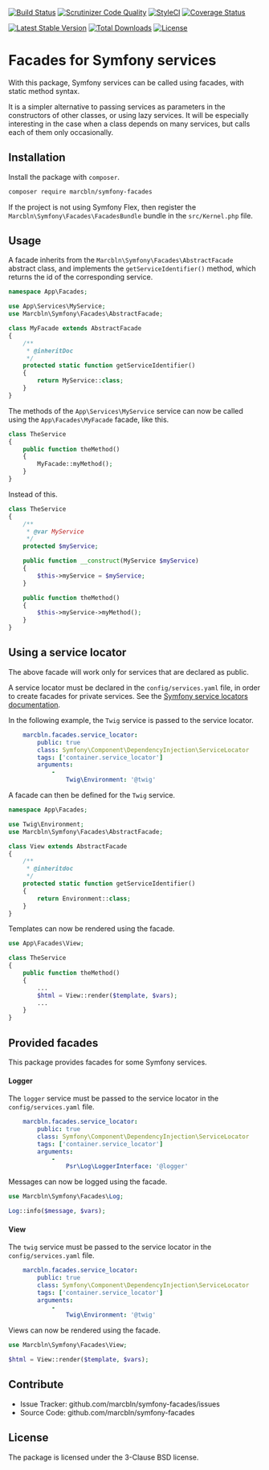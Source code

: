[![Build Status](https://api.travis-ci.com/marcbln/symfony-facades.svg?branch=main)](https://app.travis-ci.com/github/marcbln/symfony-facades)
[![Scrutinizer Code Quality](https://scrutinizer-ci.com/g/marcbln/symfony-facades/badges/quality-score.png?b=main)](https://scrutinizer-ci.com/g/marcbln/symfony-facades/?branch=main)
[![StyleCI](https://styleci.io/repos/418488513/shield?branch=main)](https://styleci.io/repos/418488513)
[![Coverage Status](https://coveralls.io/repos/github/marcbln/symfony-facades/badge.svg?branch=main)](https://coveralls.io/github/marcbln/symfony-facades?branch=main)

[![Latest Stable Version](https://poser.pugx.org/marcbln/symfony-facades/v/stable)](https://packagist.org/packages/marcbln/symfony-facades)
[![Total Downloads](https://poser.pugx.org/marcbln/symfony-facades/downloads)](https://packagist.org/packages/marcbln/symfony-facades)
[![License](https://poser.pugx.org/marcbln/symfony-facades/license)](https://packagist.org/packages/marcbln/symfony-facades)

Facades for Symfony services
============================

With this package, Symfony services can be called using facades, with static method syntax.

It is a simpler alternative to passing services as parameters in the constructors of other classes, or using lazy services.
It will be especially interesting in the case when a class depends on many services, but calls each of them only occasionally.

## Installation

Install the package with  `composer`.
```bash
composer require marcbln/symfony-facades
```

If the project is not using Symfony Flex, then register the `Marcbln\Symfony\Facades\FacadesBundle` bundle in the `src/Kernel.php` file.

## Usage

A facade inherits from the `Marcbln\Symfony\Facades\AbstractFacade` abstract class, and implements the `getServiceIdentifier()` method, which returns the id of the corresponding service.

```php
namespace App\Facades;

use App\Services\MyService;
use Marcbln\Symfony\Facades\AbstractFacade;

class MyFacade extends AbstractFacade
{
    /**
     * @inheritDoc
     */
    protected static function getServiceIdentifier()
    {
        return MyService::class;
    }
}
```

The methods of the `App\Services\MyService` service can now be called using the `App\Facades\MyFacade` facade, like this.

```php
class TheService
{
    public function theMethod()
    {
        MyFacade::myMethod();
    }
}
```

Instead of this.

```php
class TheService
{
    /**
     * @var MyService
     */
    protected $myService;

    public function __construct(MyService $myService)
    {
        $this->myService = $myService;
    }

    public function theMethod()
    {
        $this->myService->myMethod();
    }
}
```

## Using a service locator

The above facade will work only for services that are declared as public.

A service locator must be declared in the `config/services.yaml` file, in order to create facades for private services.
See the [Symfony service locators documentation](https://symfony.com/doc/4.4/service_container/service_subscribers_locators.html).

In the following example, the `Twig` service is passed to the service locator.

```yaml
    marcbln.facades.service_locator:
        public: true
        class: Symfony\Component\DependencyInjection\ServiceLocator
        tags: ['container.service_locator']
        arguments:
            -
                Twig\Environment: '@twig'
```

A facade can then be defined for the `Twig` service.

```php
namespace App\Facades;

use Twig\Environment;
use Marcbln\Symfony\Facades\AbstractFacade;

class View extends AbstractFacade
{
    /**
     * @inheritdoc
     */
    protected static function getServiceIdentifier()
    {
        return Environment::class;
    }
}
```

Templates can now be rendered using the facade.

```php
use App\Facades\View;

class TheService
{
    public function theMethod()
    {
        ...
        $html = View::render($template, $vars);
        ...
    }
}
```

## Provided facades

This package provides facades for some Symfony services.

#### Logger

The `logger` service must be passed to the service locator in the `config/services.yaml` file.

```yaml
    marcbln.facades.service_locator:
        public: true
        class: Symfony\Component\DependencyInjection\ServiceLocator
        tags: ['container.service_locator']
        arguments:
            -
                Psr\Log\LoggerInterface: '@logger'
```

Messages can now be logged using the facade.

```php
use Marcbln\Symfony\Facades\Log;

Log::info($message, $vars);
```

#### View

The `twig` service must be passed to the service locator in the `config/services.yaml` file.

```yaml
    marcbln.facades.service_locator:
        public: true
        class: Symfony\Component\DependencyInjection\ServiceLocator
        tags: ['container.service_locator']
        arguments:
            -
                Twig\Environment: '@twig'
```

Views can now be rendered using the facade.

```php
use Marcbln\Symfony\Facades\View;

$html = View::render($template, $vars);
```

Contribute
----------

- Issue Tracker: github.com/marcbln/symfony-facades/issues
- Source Code: github.com/marcbln/symfony-facades

License
-------

The package is licensed under the 3-Clause BSD license.

